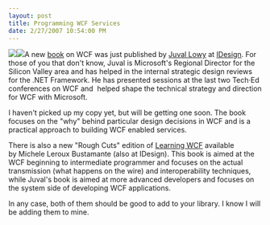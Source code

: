 ```yaml
---
layout: post
title: Programming WCF Services
date: 2/27/2007 10:54:00 PM
---
```


![](http://gwb.blob.core.windows.net/sdorman/5006/o_0596526993.gif)![](http://gwb.blob.core.windows.net/sdorman/5006/o_0596513801.gif)A new [book](http://www.amazon.com/Programming-WCF-Services-Juval-Lowy/dp/0596526997/sr=1-2/qid=1160362131/ref=sr_1_2/104-3785412-4763969?ie=UTF8&s=books "Programming WCF Services") on WCF was just published by <span class="wlWriterSmartContent" id="2AE072F1-F677-4626-A785-0C4940352A7D:8a39c63e-b128-4f63-94f9-a11b20537193" contenteditable="false" style="PADDING-RIGHT: 0px; DISPLAY: inline; PADDING-LEFT: 0px; PADDING-BOTTOM: 0px; MARGIN: 0px; PADDING-TOP: 0px">[Juval Lowy](http://www.idesign.net/idesign/DesktopDefault.aspx?tabindex=3&tabid=5)</span> at [IDesign](http://www.idesign.net/). For those of you that don't know, Juval is Microsoft's Regional Director for the Silicon Valley area and has helped in the internal strategic design reviews for the .NET Framework. He has presented sessions at the last two Tech·Ed conferences on WCF and  helped shape the technical strategy and direction for WCF with Microsoft.

I haven't picked up my copy yet, but will be getting one soon. The book focuses on the "why" behind particular design decisions in WCF and is a practical approach to building WCF enabled services.

There is also a new "Rough Cuts" edition of [Learning WCF](http://www.oreilly.com/catalog/9780596101626/) available by Michele Leroux Bustamante (also at IDesign). This book is aimed at the WCF beginning to intermediate programmer and focuses on the actual transmission (what happens on the wire) and interoperability techniques, while Juval's book is aimed at more advanced developers and focuses on the system side of developing WCF applications.

In any case, both of them should be good to add to your library. I know I will be adding them to mine.
